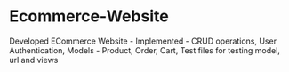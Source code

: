 # Ecommerce-Website
Developed ECommerce Website - Implemented - CRUD operations, User Authentication, Models - Product, Order, Cart, Test files for testing model, url and views
